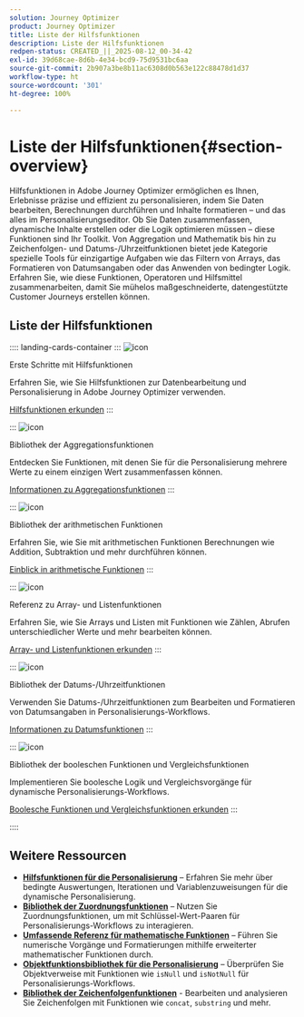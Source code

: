 ```yaml
---
solution: Journey Optimizer
product: Journey Optimizer
title: Liste der Hilfsfunktionen
description: Liste der Hilfsfunktionen
redpen-status: CREATED_||_2025-08-12_00-34-42
exl-id: 39d68cae-8d6b-4e34-bcd9-75d9531bc6aa
source-git-commit: 2b907a3be8b11ac6308d0b563e122c88478d1d37
workflow-type: ht
source-wordcount: '301'
ht-degree: 100%

---
```


# Liste der Hilfsfunktionen{#section-overview}

Hilfsfunktionen in Adobe Journey Optimizer ermöglichen es Ihnen, Erlebnisse präzise und effizient zu personalisieren, indem Sie Daten bearbeiten, Berechnungen durchführen und Inhalte formatieren – und das alles im Personalisierungseditor. Ob Sie Daten zusammenfassen, dynamische Inhalte erstellen oder die Logik optimieren müssen – diese Funktionen sind Ihr Toolkit. Von Aggregation und Mathematik bis hin zu Zeichenfolgen- und Datums-/Uhrzeitfunktionen bietet jede Kategorie spezielle Tools für einzigartige Aufgaben wie das Filtern von Arrays, das Formatieren von Datumsangaben oder das Anwenden von bedingter Logik. Erfahren Sie, wie diese Funktionen, Operatoren und Hilfsmittel zusammenarbeiten, damit Sie mühelos maßgeschneiderte, datengestützte Customer Journeys erstellen können.

## Liste der Hilfsfunktionen

:::: landing-cards-container
:::
![icon](https://cdn.experienceleague.adobe.com/icons/circle-play.svg)

Erste Schritte mit Hilfsfunktionen

Erfahren Sie, wie Sie Hilfsfunktionen zur Datenbearbeitung und Personalisierung in Adobe Journey Optimizer verwenden.

[Hilfsfunktionen erkunden](../using/personalization/functions/functions.md)
:::

:::
![icon](https://cdn.experienceleague.adobe.com/icons/list-check.svg)

Bibliothek der Aggregationsfunktionen

Entdecken Sie Funktionen, mit denen Sie für die Personalisierung mehrere Werte zu einem einzigen Wert zusammenfassen können.

[Informationen zu Aggregationsfunktionen](../using/personalization/functions/aggregation.md)
:::

:::
![icon](https://cdn.experienceleague.adobe.com/icons/code-branch.svg)

Bibliothek der arithmetischen Funktionen

Erfahren Sie, wie Sie mit arithmetischen Funktionen Berechnungen wie Addition, Subtraktion und mehr durchführen können.

[Einblick in arithmetische Funktionen](../using/personalization/functions/arithmetic-functions.md)
:::

:::
![icon](https://cdn.experienceleague.adobe.com/icons/code-branch.svg)

Referenz zu Array- und Listenfunktionen

Erfahren Sie, wie Sie Arrays und Listen mit Funktionen wie Zählen, Abrufen unterschiedlicher Werte und mehr bearbeiten können.

[Array- und Listenfunktionen erkunden](../using/personalization/functions/arrays-list.md)
:::

:::
![icon](https://cdn.experienceleague.adobe.com/icons/calendar-alt.svg)

Bibliothek der Datums-/Uhrzeitfunktionen

Verwenden Sie Datums-/Uhrzeitfunktionen zum Bearbeiten und Formatieren von Datumsangaben in Personalisierungs-Workflows.

[Informationen zu Datumsfunktionen](../using/personalization/functions/dates.md)
:::

:::
![icon](https://cdn.experienceleague.adobe.com/icons/code-branch.svg)

Bibliothek der booleschen Funktionen und Vergleichsfunktionen

Implementieren Sie boolesche Logik und Vergleichsvorgänge für dynamische Personalisierungs-Workflows.

[Boolesche Funktionen und Vergleichsfunktionen erkunden](../using/personalization/functions/operators.md)
:::

::::


## Weitere Ressourcen

- **[Hilfsfunktionen für die Personalisierung](../using/personalization/functions/helpers.md)** – Erfahren Sie mehr über bedingte Auswertungen, Iterationen und Variablenzuweisungen für die dynamische Personalisierung.
- **[Bibliothek der Zuordnungsfunktionen](../using/personalization/functions/maps.md)** – Nutzen Sie Zuordnungsfunktionen, um mit Schlüssel-Wert-Paaren für Personalisierungs-Workflows zu interagieren.
- **[Umfassende Referenz für mathematische Funktionen](../using/personalization/functions/math.md)** – Führen Sie numerische Vorgänge und Formatierungen mithilfe erweiterter mathematischer Funktionen durch.
- **[Objektfunktionsbibliothek für die Personalisierung](../using/personalization/functions/objects.md)** – Überprüfen Sie Objektverweise mit Funktionen wie `isNull` und `isNotNull` für Personalisierungs-Workflows.
- **[Bibliothek der Zeichenfolgenfunktionen](../using/personalization/functions/string.md)** - Bearbeiten und analysieren Sie Zeichenfolgen mit Funktionen wie `concat`, `substring` und mehr.
